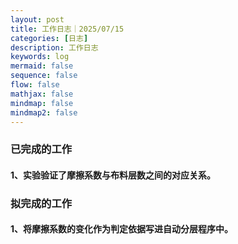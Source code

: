 ```yaml
---
layout: post
title: 工作日志｜2025/07/15
categories: [日志]
description: 工作日志
keywords: log
mermaid: false
sequence: false
flow: false
mathjax: false
mindmap: false
mindmap2: false
---
```

### 已完成的工作

#### 1、实验验证了摩擦系数与布料层数之间的对应关系。

### 拟完成的工作

#### 1、将摩擦系数的变化作为判定依据写进自动分层程序中。

